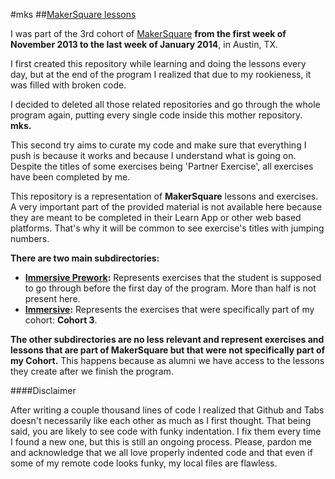 #mks
##[MakerSquare lessons](http://www.makersquare.com/)

I was part of the 3rd cohort of [MakerSquare](http://www.makersquare.com/) **from the first week of November 2013 to the last week of January 2014**, in Austin, TX.

I first created this repository while learning and doing the lessons every day, but at the end of the program I realized that due to my rookieness, it was filled with broken code.

I decided to deleted all those related repositories and go through the whole program again, putting every single code inside this mother repository. **mks.**

This second try aims to curate my code and make sure that everything I push is because it works and because I understand what is going on. Despite the titles of some exercises being 'Partner Exercise', all exercises have been completed by me.

This repository is a representation of **MakerSquare** lessons and exercises. A very important part of the provided material is not available here because they are meant to be completed in their Learn App or other web based platforms. That's why it will be common to see exercise's titles with jumping numbers.

**There are two main subdirectories:**

- **[Immersive Prework](https://github.com/drjorgepolanco/mks/tree/master/immersive_prework):** Represents exercises that the student is supposed to go through before the first day of the program. More than half is not present here.
- **[Immersive](https://github.com/drjorgepolanco/mks/tree/master/immersive):** Represents the exercises that were specifically part of my cohort: **Cohort 3**.

**The other subdirectories are no less relevant and represent exercises and lessons that are part of MakerSquare but that were not specifically part of my Cohort.** This happens because as alumni we have access to the lessons they create after we finish the program.

####Disclaimer

After writing a couple thousand lines of code I realized that Github and Tabs doesn't necessarily like each other as much as I first thought. That being said, you are likely to see code with funky indentation. I fix them every time I found a new one, but this is still an ongoing process. Please, pardon me and acknowledge that we all love properly indented code and that even if some of my remote code looks funky, my local files are flawless.